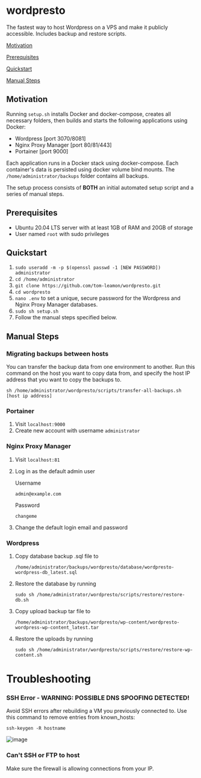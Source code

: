 # wordpresto

The fastest way to host Wordpress on a VPS and make it publicly accessible. Includes backup and restore scripts.

[Motivation](#motivation)

[Prerequisites](#prerequisites)

[Quickstart](#quickstart)

[Manual Steps](#manual-steps)

## Motivation

Running `setup.sh` installs Docker and docker-compose, creates all necessary folders, then builds and starts the following applications using Docker:
- Wordpress [port 3070/8081]
- Nginx Proxy Manager [port 80/81/443]
- Portainer [port 9000]

Each application runs in a Docker stack using docker-compose. Each container's data is persisted using docker volume bind mounts. The `/home/administrator/backups` folder contains all backups.

The setup process consists of <b>BOTH</b> an initial automated setup script and a series of manual steps.

## Prerequisites

- Ubuntu 20.04 LTS server with at least 1GB of RAM and 20GB of storage
- User named `root` with sudo privileges

## Quickstart

1. `sudo useradd -m -p $(openssl passwd -1 [NEW PASSWORD]) administrator`
2. `cd /home/administrator`
3. `git clone https://github.com/tom-leamon/wordpresto.git`
4. `cd wordpresto`
5. `nano .env` to set a unique, secure password for the Wordpress and Nginx Proxy Manager databases.
6. `sudo sh setup.sh`
7. Follow the manual steps specified below.

## Manual Steps

### Migrating backups between hosts

You can transfer the backup data from one environment to another. Run this command on the host you want to copy data from, and specify the host IP address that you want to copy the backups to.

``sh /home/administrator/wordpresto/scripts/transfer-all-backups.sh [host ip address]``

### Portainer

 1. Visit ``localhost:9000``
 2. Create new account with username ``administrator``

### Nginx Proxy Manager

1. Visit ``localhost:81``

2. Log in as the default admin user

   Username

   ```
   admin@example.com
   ```

   Password
   ```
   changeme
   ```

2. Change the default login email and password

### Wordpress

 1. Copy database backup .sql file to 
 
     ``/home/administrator/backups/wordpresto/database/wordpresto-wordpress-db_latest.sql``
     
 3. Restore the database by running

      ``sudo sh /home/administrator/wordpresto/scripts/restore/restore-db.sh``

 5. Copy upload backup tar file to
 
       ``/home/administrator/backups/wordpresto/wp-content/wordpresto-wordpress-wp-content_latest.tar``
       
 6. Restore the uploads by running

       ``sudo sh /home/administrator/wordpresto/scripts/restore/restore-wp-content.sh``


# Troubleshooting 

### SSH Error - WARNING: POSSIBLE DNS SPOOFING DETECTED!

Avoid SSH errors after rebuilding a VM you previously connected to. Use this command to remove entries from known_hosts:

``ssh-keygen -R hostname``

![image](https://user-images.githubusercontent.com/18317587/126028568-c112f7e5-8179-43a6-9a93-0fa1e2ca4c64.png)

### Can't SSH or FTP to host

Make sure the firewall is allowing connections from your IP.
